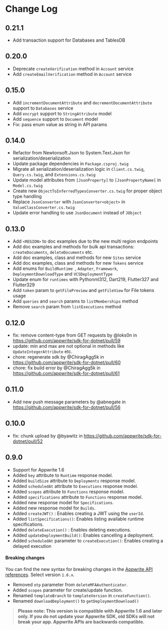 # Change Log

## 0.21.1

* Add transaction support for Databases and TablesDB

## 0.20.0

* Deprecate `createVerification` method in `Account` service
* Add `createEmailVerification` method in `Account` service

## 0.15.0

* Add `incrementDocumentAttribute` and `decrementDocumentAttribute` support to `Databases` service
* Add `encrypt` support to `StringAttribute` model
* Add `sequence` support to `Document` model
* Fix: pass enum value as string in API params

## 0.14.0

* Refactor from Newtonsoft.Json to System.Text.Json for serialization/deserialization
* Update package dependencies in `Package.csproj.twig`
* Migrate all serialization/deserialization logic in `Client.cs.twig`, `Query.cs.twig`, and `Extensions.cs.twig`
* Update model attributes from `[JsonProperty]` to `[JsonPropertyName]` in `Model.cs.twig`
* Create new `ObjectToInferredTypesConverter.cs.twig` for proper object type handling
* Replace `JsonConverter` with `JsonConverter<object>` in `ValueClassConverter.cs.twig`
* Update error handling to use `JsonDocument` instead of `JObject`

## 0.13.0

* Add `<REGION>` to doc examples due to the new multi region endpoints
* Add doc examples and methods for bulk api transactions: `createDocuments`, `deleteDocuments` etc.
* Add doc examples, class and methods for new `Sites` service
* Add doc examples, class and methods for new `Tokens` service
* Add enums for `BuildRuntime `, `Adapter`, `Framework`, `DeploymentDownloadType` and `VCSDeploymentType`
* Update enum for `runtimes` with Pythonml312, Dart219, Flutter327 and Flutter329
* Add `token` param to `getFilePreview` and `getFileView` for File tokens usage
* Add `queries` and `search` params to `listMemberships` method
* Remove `search` param from `listExecutions` method

## 0.12.0

* fix: remove content-type from GET requests by @loks0n in https://github.com/appwrite/sdk-for-dotnet/pull/59
* update: min and max are not optional in methods like `UpdateIntegerAttribute` etc.
* chore: regenerate sdk by @ChiragAgg5k in https://github.com/appwrite/sdk-for-dotnet/pull/60
* chore: fix build error by @ChiragAgg5k in https://github.com/appwrite/sdk-for-dotnet/pull/61

## 0.11.0

* Add new push message parameters by @abnegate in https://github.com/appwrite/sdk-for-dotnet/pull/56

## 0.10.0

* fix: chunk upload by @byawitz in https://github.com/appwrite/sdk-for-dotnet/pull/52

## 0.9.0

* Support for Appwrite 1.6
* Added `key` attribute to `Runtime` response model.
* Added `buildSize` attribute to `Deployments` response model.
* Added `scheduledAt` attribute to `Executions` response model.
* Added `scopes` attribute to `Functions` response model.
* Added `specifications` attribute to `Functions` response model.
* Added new response model for `Specifications`.
* Added new response model for `Builds`.
* Added `createJWT()` : Enables creating a JWT using the `userId`.
* Added `listSpecifications()`: Enables listing available runtime specifications.
* Added `deleteExecution()` : Enables deleting executions.
* Added `updateDeploymentBuild()`: Enables cancelling a deployment.
* Added `scheduledAt` parameter to `createExecution()`: Enables creating a delayed execution

#### Breaking changes
You can find the new syntax for breaking changes in the [Appwrite API references](https://appwrite.io/docs/references). Select version `1.6.x`.
* Removed `otp` parameter from `deleteMFAAuthenticator`.
* Added `scopes` parameter for create/update function.
* Renamed `templateBranch` to `templateVersion`  in `createFunction()`.
* Renamed `downloadDeployment()` to `getDeploymentDownload()`

> **Please note: This version is compatible with Appwrite 1.6 and later only. If you do not update your Appwrite SDK, old SDKs will not break your app. Appwrite APIs are backwards compatible.**
